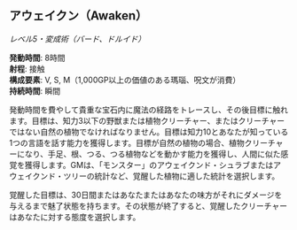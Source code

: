 ## アウェイクン（Awaken）
*レベル5・変成術（バード、ドルイド）*

**発動時間**: 8時間  
**射程**: 接触  
**構成要素**: V, S, M（1,000GP以上の価値のある瑪瑙、呪文が消費）  
**持続時間**: 瞬間

発動時間を費やして貴重な宝石内に魔法の経路をトレースし、その後目標に触れます。目標は、知力3以下の野獣または植物クリーチャー、またはクリーチャーではない自然の植物でなければなりません。目標は知力10とあなたが知っている1つの言語を話す能力を獲得します。目標が自然の植物の場合、植物クリーチャーになり、手足、根、つる、つる植物などを動かす能力を獲得し、人間に似た感覚を獲得します。GMは、「モンスター」のアウェイクンド・シュラブまたはアウェイクンド・ツリーの統計など、覚醒した植物に適した統計を選択します。

覚醒した目標は、30日間またはあなたまたはあなたの味方がそれにダメージを与えるまで魅了状態を持ちます。その状態が終了すると、覚醒したクリーチャーはあなたに対する態度を選択します。